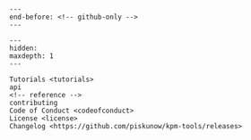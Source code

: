 ```{include} ../README.md
---
end-before: <!-- github-only -->
---
```

[license]: license
[contributor guide]: contributing
[Python API]: api

```{toctree}
---
hidden:
maxdepth: 1
---

Tutorials <tutorials>
api
<!-- reference -->
contributing
Code of Conduct <codeofconduct>
License <license>
Changelog <https://github.com/piskunow/kpm-tools/releases>
```
